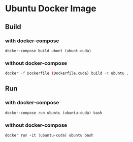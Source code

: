 # Ubuntu Docker Image

## Build

### with docker-compose

```
docker-compose build ubunt (ubunt-cuda)
```



### without docker-compose

```bash
docker -f Dockerfile (Dockerfile.cuda) build -t ubuntu .
```



## Run

### with docker-compose

```
docker-compose run ubuntu (ubuntu-cuda) bash
```



### without docker-compose

```
docker run -it (ubuntu-cuda) ubuntu bash
```